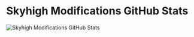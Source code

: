 # Skyhigh Modifications GitHub Stats
<img align="center" alt="Skyhigh Modifications GitHub Stats" src="https://github-readme-stats.vercel.app/api/top-langs?username=SkyHighModifications&show_icons=true&hide_border=false&icon_color=009bff&theme=tokyonight&border_color=black" />
